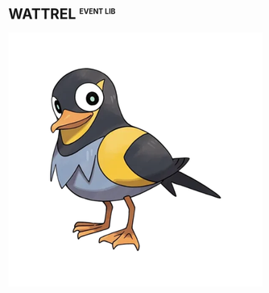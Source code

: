 # WATTREL <sup style="font-size: .5em">EVENT LIB</sup>

![WATTREL](../../docs/assets/images/wattrel.webp)


